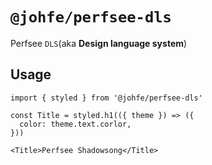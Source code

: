 # `@johfe/perfsee-dls`

Perfsee `DLS`(aka **Design language system**)

## Usage

```tsx
import { styled } from '@johfe/perfsee-dls'

const Title = styled.h1(({ theme }) => ({
  color: theme.text.corlor,
}))

<Title>Perfsee Shadowsong</Title>
```
